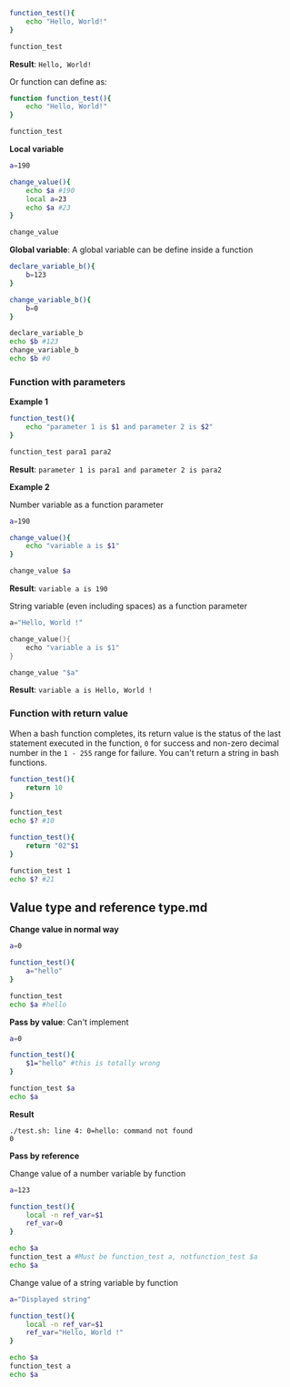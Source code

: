 ```sh
function_test(){
    echo "Hello, World!"
}

function_test
```

**Result**: ``Hello, World!``

Or function can define as:

```sh
function function_test(){
    echo "Hello, World!"
}

function_test
```
**Local variable**

```sh
a=190

change_value(){
    echo $a #190
    local a=23
    echo $a #23
}

change_value
```
**Global variable**: A global variable can be define inside a function

```sh
declare_variable_b(){
    b=123
}

change_variable_b(){
    b=0
}

declare_variable_b
echo $b #123
change_variable_b
echo $b #0
```

### Function with parameters

**Example 1**

```sh
function_test(){
    echo "parameter 1 is $1 and parameter 2 is $2"
}

function_test para1 para2
```

**Result**: ``parameter 1 is para1 and parameter 2 is para2``

**Example 2**

Number variable as a function parameter

```sh
a=190

change_value(){
    echo "variable a is $1"
}

change_value $a
```
**Result**: ``variable a is 190``

String variable (even including spaces) as a function parameter

```c
a="Hello, World !"

change_value(){
    echo "variable a is $1"
}

change_value "$a"
```
**Result**: ``variable a is Hello, World !``

### Function with return value

When a bash function completes, its return value is the status of the last statement executed in the function, ``0`` for success and non-zero decimal number in the ``1 - 255`` range for failure. You can't return a string in bash functions.

```sh
function_test(){
    return 10
}

function_test
echo $? #10
```

```sh
function_test(){
    return "02"$1
}

function_test 1
echo $? #21
```

## Value type and reference type.md

**Change value in normal way**

```sh
a=0

function_test(){
    a="hello"
}

function_test
echo $a #hello
```
**Pass by value**: Can't implement
```sh
a=0

function_test(){
    $1="hello" #this is totally wrong
}

function_test $a
echo $a
```
**Result**
```
./test.sh: line 4: 0=hello: command not found
0
```
**Pass by reference**

Change value of a number variable by function

```sh
a=123

function_test(){
    local -n ref_var=$1
    ref_var=0
}

echo $a
function_test a #Must be function_test a, notfunction_test $a
echo $a
```
Change value of a string variable by function
```sh
a="Displayed string"

function_test(){
    local -n ref_var=$1
    ref_var="Hello, World !"
}

echo $a
function_test a
echo $a
```